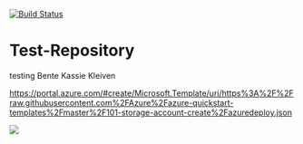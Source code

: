 [![Build Status](https://dev.azure.com/BKKL0707/AzureTrainingBKKL/_apis/build/status/bkkleiven.pipelines-python-django)](https://dev.azure.com/BKKL0707/AzureTrainingBKKL/_build/latest?definitionId=2)
# Test-Repository
testing
Bente Kassie Kleiven


https://portal.azure.com/#create/Microsoft.Template/uri/https%3A%2F%2Fraw.githubusercontent.com%2FAzure%2Fazure-quickstart-templates%2Fmaster%2F101-storage-account-create%2Fazuredeploy.json

<a href="https://portal.azure.com/#create/Microsoft.Template/uri/https%3A%2F%2Fraw.githubusercontent.com%2FAzure%2Fazure-quickstart-templates%2Fmaster%2F101-storage-account-create%2Fazuredeploy.json" target="_blank">
  <img src="https://aka.ms/deploytoazurebutton"/>
</a>
